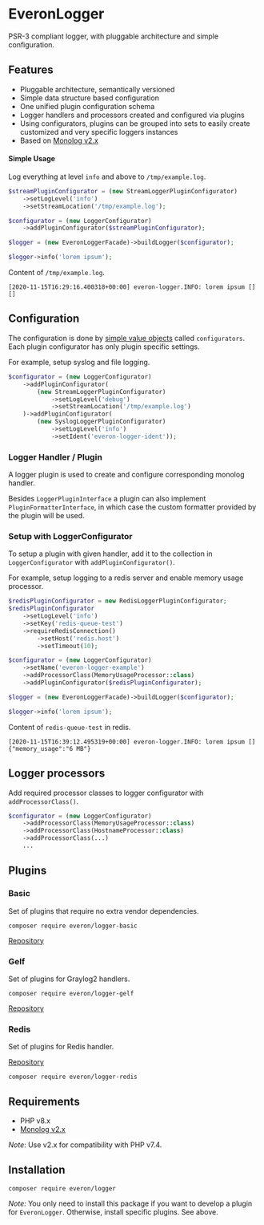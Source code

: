 # EveronLogger

PSR-3 compliant logger, with pluggable architecture and simple configuration.

## Features


- Pluggable architecture, semantically versioned
- Simple data structure based configuration
- One unified plugin configuration schema
- Logger handlers and processors created and configured via plugins
- Using configurators, plugins can be grouped into sets to easily create customized and very specific loggers instances
- Based on [Monolog v2.x](https://github.com/Seldaek/monolog)


#### Simple Usage

Log everything at level `info` and above to `/tmp/example.log`.

```php
$streamPluginConfigurator = (new StreamLoggerPluginConfigurator)
    ->setLogLevel('info')
    ->setStreamLocation('/tmp/example.log');

$configurator = (new LoggerConfigurator)
    ->addPluginConfigurator($streamPluginConfigurator);

$logger = (new EveronLoggerFacade)->buildLogger($configurator);

$logger->info('lorem ipsum');
```

Content of `/tmp/example.log`.
```
[2020-11-15T16:29:16.400318+00:00] everon-logger.INFO: lorem ipsum [] []
```

## Configuration

The configuration is done by [simple value objects](https://github.com/oliwierptak/popo/) called `configurators`.
Each plugin configurator has only plugin specific settings.

For example, setup syslog and file logging.

```php
$configurator = (new LoggerConfigurator)
    ->addPluginConfigurator(
        (new StreamLoggerPluginConfigurator)
            ->setLogLevel('debug')
            ->setStreamLocation('/tmp/example.log')
    )->addPluginConfigurator(
        (new SyslogLoggerPluginConfigurator)
            ->setLogLevel('info')
            ->setIdent('everon-logger-ident'));
```  

### Logger Handler / Plugin

A logger plugin is used to create and configure corresponding monolog handler.

Besides `LoggerPluginInterface` a plugin can also implement `PluginFormatterInterface`,
in which case the custom formatter provided by the plugin will be used.


### Setup with LoggerConfigurator

To setup a plugin with given handler, add it to the collection in `LoggerConfigurator` with `addPluginConfigurator()`.

For example, setup logging to a redis server and enable memory usage processor.

```php
$redisPluginConfigurator = new RedisLoggerPluginConfigurator;
$redisPluginConfigurator
    ->setLogLevel('info')
    ->setKey('redis-queue-test')
    ->requireRedisConnection()
        ->setHost('redis.host')
        ->setTimeout(10);

$configurator = (new LoggerConfigurator)
    ->setName('everon-logger-example')
    ->addProcessorClass(MemoryUsageProcessor::class)
    ->addPluginConfigurator($redisPluginConfigurator);

$logger = (new EveronLoggerFacade)->buildLogger($configurator);

$logger->info('lorem ipsum');
```

Content of `redis-queue-test` in redis.
```
[2020-11-15T16:39:12.495319+00:00] everon-logger.INFO: lorem ipsum [] {"memory_usage":"6 MB"}
```

## Logger processors

Add required processor classes to logger configurator with `addProcessorClass()`.

```php
$configurator = (new LoggerConfigurator)
    ->addProcessorClass(MemoryUsageProcessor::class)
    ->addProcessorClass(HostnameProcessor::class)
    ->addProcessorClass(...)
    ...
```

## Plugins

### Basic

Set of plugins that require no extra vendor dependencies.

```
composer require everon/logger-basic
```

[Repository](https://github.com/oliwierptak/everon-logger-basic)


### Gelf

Set of plugins for Graylog2 handlers.

```
composer require everon/logger-gelf
```

[Repository](https://github.com/oliwierptak/everon-logger-gelf)


### Redis

Set of plugins for Redis handler.

[Repository](https://github.com/oliwierptak/everon-logger-redis)

```
composer require everon/logger-redis
```

## Requirements

- PHP v8.x
- [Monolog v2.x](https://github.com/Seldaek/monolog)

_Note_: Use v2.x for compatibility with PHP v7.4.


## Installation

```
composer require everon/logger
```

_Note:_ You only need to install this package if you want to develop a plugin for `EveronLogger`.
Otherwise, install specific plugins. See above.

